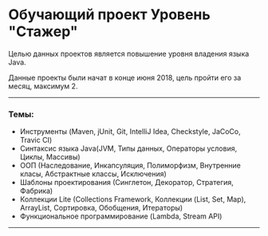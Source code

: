 ﻿# Обучающий проект Уровень "Стажер"
Целью данных проектов является повышение уровня владения языка Java.

Данные проекты были начат в конце июня 2018, цель пройти его за месяц, максимум 2.
***
### Темы:
* Инструменты (Maven, jUnit, Git, IntelliJ Idea, Сheckstyle, JaCoCo, Travic CI)
* Синтаксис языка Java(JVM, Типы данных, Операторы условия, Циклы, Массивы)
* ООП (Наследование, Инкапсуляция, Полиморфизм, Внутренние класы, Абстрактные классы, Исключения)
* Шаблоны проектирования (Синглетон, Декоратор, Стратегия, Фабрика)
* Коллекции Lite (Collections Framework, Коллекции (List, Set, Map), ArrayList, Сортировка, Обобщения, Итераторы)
* Функциональное программирование (Lambda, Stream API)
***
